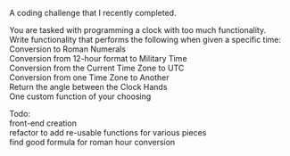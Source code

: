 A coding challenge that I recently completed.

You are tasked with programming a clock with too much functionality.
<br>
Write functionality that performs the following when given a specific time:
<br>
Conversion to Roman Numerals
<br>
Conversion from 12-hour format to Military Time
<br>
Conversion from the Current Time Zone to UTC
<br>
Conversion from one Time Zone to Another
<br>
Return the angle between the Clock Hands
<br>
One custom function of your choosing


Todo:
<br>
front-end creation
<br>
refactor to add re-usable functions for various pieces
<br>
find good formula for roman hour conversion
